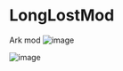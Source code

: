 # LongLostMod
Ark mod
![image](https://user-images.githubusercontent.com/5777927/175831500-aa3d5765-159f-48c6-a49f-af6c87a8c6cb.png)

![image](https://user-images.githubusercontent.com/5777927/175831465-bd905303-24ca-43a8-a744-fd00c121e323.png)
